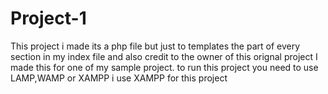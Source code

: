 # Project-1
This project i made its a php file but just to templates the part of every section in my index file and also credit to the owner of this orignal project I made this for one of my sample project.
to run this project you need to use LAMP,WAMP or XAMPP i use XAMPP for this project
